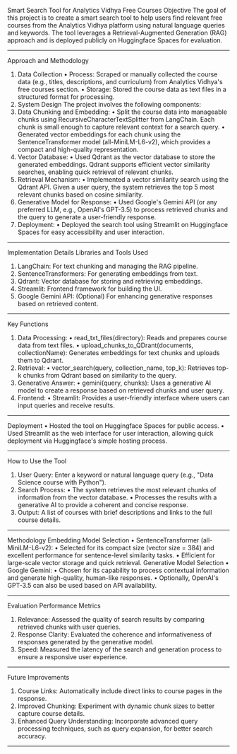 Smart Search Tool for Analytics Vidhya Free Courses
Objective
The goal of this project is to create a smart search tool to help users find relevant free courses from the Analytics Vidhya platform using natural language queries and keywords. The tool leverages a Retrieval-Augmented Generation (RAG) approach and is deployed publicly on Huggingface Spaces for evaluation.
________________________________________
Approach and Methodology
1. Data Collection
•	Process: Scraped or manually collected the course data (e.g., titles, descriptions, and curriculum) from Analytics Vidhya's free courses section.
•	Storage: Stored the course data as text files in a structured format for processing.
2. System Design
The project involves the following components:
1.	Data Chunking and Embedding:
•	Split the course data into manageable chunks using RecursiveCharacterTextSplitter from LangChain. Each chunk is small enough to capture relevant context for a search query.
•	Generated vector embeddings for each chunk using the SentenceTransformer model (all-MiniLM-L6-v2), which provides a compact and high-quality representation.
2.	Vector Database:
•	Used Qdrant as the vector database to store the generated embeddings. Qdrant supports efficient vector similarity searches, enabling quick retrieval of relevant chunks.
3.	Retrieval Mechanism:
•	Implemented a vector similarity search using the Qdrant API. Given a user query, the system retrieves the top 5 most relevant chunks based on cosine similarity.
4.	Generative Model for Response:
•	Used Google's Gemini API (or any preferred LLM, e.g., OpenAI's GPT-3.5) to process retrieved chunks and the query to generate a user-friendly response.
5.	Deployment:
•	Deployed the search tool using Streamlit on Huggingface Spaces for easy accessibility and user interaction.
________________________________________
Implementation Details
Libraries and Tools Used
1.	LangChain: For text chunking and managing the RAG pipeline.
2.	SentenceTransformers: For generating embeddings from text.
3.	Qdrant: Vector database for storing and retrieving embeddings.
4.	Streamlit: Frontend framework for building the UI.
5.	Google Gemini API: (Optional) For enhancing generative responses based on retrieved content.
________________________________________
Key Functions
1.	Data Processing:
•	read_txt_files(directory): Reads and prepares course data from text files.
•	upload_chunks_to_QDrant(documents, collectionName): Generates embeddings for text chunks and uploads them to Qdrant.
2.	Retrieval:
•	vector_search(query, collection_name, top_k): Retrieves top-k chunks from Qdrant based on similarity to the query.
3.	Generative Answer:
•	gemini(query, chunks): Uses a generative AI model to create a response based on retrieved chunks and user query.
4.	Frontend:
•	Streamlit: Provides a user-friendly interface where users can input queries and receive results.
________________________________________
Deployment
•	Hosted the tool on Huggingface Spaces for public access.
•	Used Streamlit as the web interface for user interaction, allowing quick deployment via Huggingface's simple hosting process.
________________________________________
How to Use the Tool
1.	User Query: Enter a keyword or natural language query (e.g., "Data Science course with Python").
2.	Search Process:
•	The system retrieves the most relevant chunks of information from the vector database.
•	Processes the results with a generative AI to provide a coherent and concise response.
3.	Output: A list of courses with brief descriptions and links to the full course details.
________________________________________
Methodology
Embedding Model Selection
•	SentenceTransformer (all-MiniLM-L6-v2):
•	Selected for its compact size (vector size = 384) and excellent performance for sentence-level similarity tasks.
•	Efficient for large-scale vector storage and quick retrieval.
Generative Model Selection
•	Google Gemini:
•	Chosen for its capability to process contextual information and generate high-quality, human-like responses.
•	Optionally, OpenAI's GPT-3.5 can also be used based on API availability.
________________________________________
Evaluation
Performance Metrics
1.	Relevance: Assessed the quality of search results by comparing retrieved chunks with user queries.
2.	Response Clarity: Evaluated the coherence and informativeness of responses generated by the generative model.
3.	Speed: Measured the latency of the search and generation process to ensure a responsive user experience.
________________________________________
Future Improvements
1.	Course Links: Automatically include direct links to course pages in the response.
2.	Improved Chunking: Experiment with dynamic chunk sizes to better capture course details.
3.	Enhanced Query Understanding: Incorporate advanced query processing techniques, such as query expansion, for better search accuracy.
________________________________________

